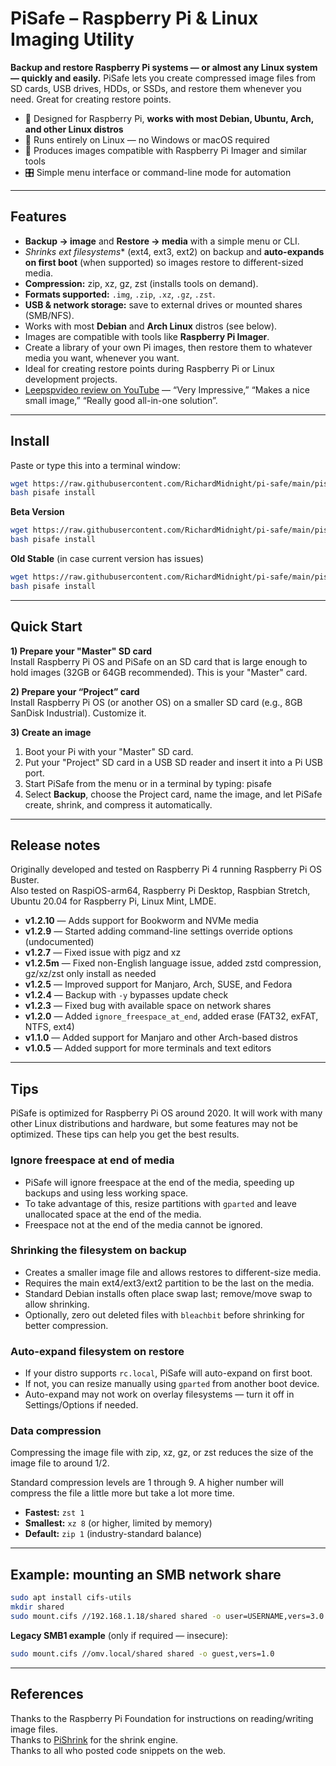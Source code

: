 # PiSafe – Raspberry Pi & Linux Imaging Utility

**Backup and restore Raspberry Pi systems — or almost any Linux system — quickly and easily.**
PiSafe lets you create compressed image files from SD cards, USB drives, HDDs, or SSDs, and restore them whenever you need. Great for creating restore points. 

- 🍓 Designed for Raspberry Pi, **works with most Debian, Ubuntu, Arch, and other Linux distros**
- 🐧 Runs entirely on Linux — no Windows or macOS required
- 💾 Produces images compatible with Raspberry Pi Imager and similar tools
- 🎛 Simple menu interface or command-line mode for automation

---

## Features
- **Backup → image** and **Restore → media** with a simple menu or CLI.
- **Shrinks ext* filesystems** (ext4, ext3, ext2) on backup and **auto-expands on first boot** (when supported) so images restore to different-sized media. 
- **Compression:** zip, xz, gz, zst (installs tools on demand).
- **Formats supported:** `.img`, `.zip`, `.xz`, `.gz`, `.zst`.
- **USB & network storage:** save to external drives or mounted shares (SMB/NFS).
- Works with most **Debian** and **Arch Linux** distros (see below).
- Images are compatible with tools like **Raspberry Pi Imager**.
- Create a library of your own Pi images, then restore them to whatever media you want, whenever you want.
- Ideal for creating restore points during Raspberry Pi or Linux development projects.
- [Leepspvideo review on YouTube](https://www.youtube.com/watch?v=XP6ycUR9Ih0) — “Very Impressive,” “Makes a nice small image,” “Really good all-in-one solution”.
---

## Install
Paste or type this into a terminal window:

```bash
wget https://raw.githubusercontent.com/RichardMidnight/pi-safe/main/pisafe -O pisafe
bash pisafe install
```

**Beta Version**
```bash
wget https://raw.githubusercontent.com/RichardMidnight/pi-safe/main/pisafe_beta -O pisafe
bash pisafe install
```

**Old Stable** (in case current version has issues)
```bash
wget https://raw.githubusercontent.com/RichardMidnight/pi-safe/main/pisafe_1.2.9 -O pisafe
bash pisafe install
```

---

## Quick Start

**1) Prepare your "Master" SD card**  
Install Raspberry Pi OS and PiSafe on an SD card that is large enough to hold images (32GB or 64GB recommended). This is your "Master" card.

**2) Prepare your “Project” card**  
Install Raspberry Pi OS (or another OS) on a smaller SD card (e.g., 8GB SanDisk Industrial). Customize it.

**3) Create an image**
1. Boot your Pi with your "Master" SD card.  
2. Put your "Project" SD card in a USB SD reader and insert it into a Pi USB port.  
3. Start PiSafe from the menu or in a terminal by typing: pisafe
4. Select **Backup**, choose the Project card, name the image, and let PiSafe create, shrink, and compress it automatically.

---

## Release notes

Originally developed and tested on Raspberry Pi 4 running Raspberry Pi OS Buster.  
Also tested on RaspiOS-arm64, Raspberry Pi Desktop, Raspbian Stretch, Ubuntu 20.04 for Raspberry Pi, Linux Mint, LMDE.

- **v1.2.10** — Adds support for Bookworm and NVMe media  
- **v1.2.9** — Started adding command-line settings override options (undocumented)  
- **v1.2.7** — Fixed issue with pigz and xz  
- **v1.2.5m** — Fixed non-English language issue, added zstd compression, gz/xz/zst only install as needed  
- **v1.2.5** — Improved support for Manjaro, Arch, SUSE, and Fedora  
- **v1.2.4** — Backup with `-y` bypasses update check  
- **v1.2.3** — Fixed bug with available space on network shares  
- **v1.2.0** — Added `ignore_freespace_at_end`, added erase (FAT32, exFAT, NTFS, ext4)  
- **v1.1.0** — Added support for Manjaro and other Arch-based distros  
- **v1.0.5** — Added support for more terminals and text editors

---

## Tips

PiSafe is optimized for Raspberry Pi OS around 2020. It will work with many other Linux distributions and hardware, but some features may not be optimized. These tips can help you get the best results.

### Ignore freespace at end of media
- PiSafe will ignore freespace at the end of the media, speeding up backups and using less working space.  
- To take advantage of this, resize partitions with `gparted` and leave unallocated space at the end of the media.  
- Freespace not at the end of the media cannot be ignored.

### Shrinking the filesystem on backup
- Creates a smaller image file and allows restores to different-size media.
- Requires the main ext4/ext3/ext2 partition to be the last on the media.
- Standard Debian installs often place swap last; remove/move swap to allow shrinking.
- Optionally, zero out deleted files with `bleachbit` before shrinking for better compression.

### Auto-expand filesystem on restore
- If your distro supports `rc.local`, PiSafe will auto-expand on first boot.  
- If not, you can resize manually using `gparted` from another boot device.
- Auto-expand may not work on overlay filesystems — turn it off in Settings/Options if needed.

### Data compression
Compressing the image file with zip, xz, gz, or zst reduces the size of the image file to around 1/2.

Standard compression levels are 1 through 9. A higher number will compress the file a little more but take a lot more time.
- **Fastest:** `zst 1`  
- **Smallest:** `xz 8` (or higher, limited by memory)  
- **Default:** `zip 1` (industry-standard balance)
---

## Example: mounting an SMB network share

```bash
sudo apt install cifs-utils
mkdir shared
sudo mount.cifs //192.168.1.18/shared shared -o user=USERNAME,vers=3.0
```

**Legacy SMB1 example** (only if required — insecure):
```bash
sudo mount.cifs //omv.local/shared shared -o guest,vers=1.0
```

---

## References
Thanks to the Raspberry Pi Foundation for instructions on reading/writing image files.  
Thanks to [PiShrink](https://github.com/Drewsif/PiShrink) for the shrink engine.  
Thanks to all who posted code snippets on the web.

    
